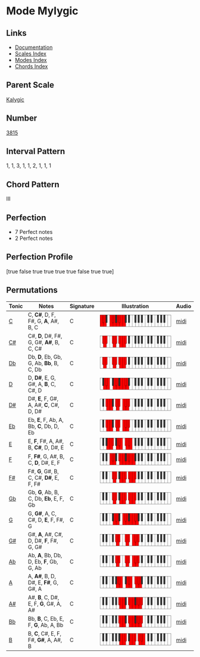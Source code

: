 # Mode Mylygic

## Links

- [Documentation](index.md)
- [Scales Index](Scales.md)
- [Modes Index](Modes.md)
- [Chords Index](Chords.md)

## Parent Scale

[Kalygic](ScaleKalygic.md)

## Number

[3815](https://ianring.com/musictheory/scales/3815)

## Interval Pattern

1, 1, 3, 1, 1, 2, 1, 1, 1

## Chord Pattern

III

## Perfection

- 7 Perfect notes
- 2 Perfect notes

## Perfection Profile

[true false true true true true false true true]

## Permutations

| Tonic | Notes | Signature | Illustration | Audio |
|-------|-------|-----------|--------------|-------|
| [C](ModeCNaturalMylygic.md) | C, **C#**, D, F, F#, G, **A**, A#, B, C | C | ![CNaturalMylygic](ModeCNaturalMylygic.png) | [midi](https://github.com/edipermadi/music/blob/main/docs/ModeCNaturalMylygic.mid?raw=true) |
| [C#](ModeCSharpMylygic.md) | C#, **D**, D#, F#, G, G#, **A#**, B, C, C# | C | ![CSharpMylygic](ModeCSharpMylygic.png) | [midi](https://github.com/edipermadi/music/blob/main/docs/ModeCSharpMylygic.mid?raw=true) |
| [Db](ModeDFlatMylygic.md) | Db, **D**, Eb, Gb, G, Ab, **Bb**, B, C, Db | C | ![DFlatMylygic](ModeDFlatMylygic.png) | [midi](https://github.com/edipermadi/music/blob/main/docs/ModeDFlatMylygic.mid?raw=true) |
| [D](ModeDNaturalMylygic.md) | D, **D#**, E, G, G#, A, **B**, C, C#, D | C | ![DNaturalMylygic](ModeDNaturalMylygic.png) | [midi](https://github.com/edipermadi/music/blob/main/docs/ModeDNaturalMylygic.mid?raw=true) |
| [D#](ModeDSharpMylygic.md) | D#, **E**, F, G#, A, A#, **C**, C#, D, D# | C | ![DSharpMylygic](ModeDSharpMylygic.png) | [midi](https://github.com/edipermadi/music/blob/main/docs/ModeDSharpMylygic.mid?raw=true) |
| [Eb](ModeEFlatMylygic.md) | Eb, **E**, F, Ab, A, Bb, **C**, Db, D, Eb | C | ![EFlatMylygic](ModeEFlatMylygic.png) | [midi](https://github.com/edipermadi/music/blob/main/docs/ModeEFlatMylygic.mid?raw=true) |
| [E](ModeENaturalMylygic.md) | E, **F**, F#, A, A#, B, **C#**, D, D#, E | C | ![ENaturalMylygic](ModeENaturalMylygic.png) | [midi](https://github.com/edipermadi/music/blob/main/docs/ModeENaturalMylygic.mid?raw=true) |
| [F](ModeFNaturalMylygic.md) | F, **F#**, G, A#, B, C, **D**, D#, E, F | C | ![FNaturalMylygic](ModeFNaturalMylygic.png) | [midi](https://github.com/edipermadi/music/blob/main/docs/ModeFNaturalMylygic.mid?raw=true) |
| [F#](ModeFSharpMylygic.md) | F#, **G**, G#, B, C, C#, **D#**, E, F, F# | C | ![FSharpMylygic](ModeFSharpMylygic.png) | [midi](https://github.com/edipermadi/music/blob/main/docs/ModeFSharpMylygic.mid?raw=true) |
| [Gb](ModeGFlatMylygic.md) | Gb, **G**, Ab, B, C, Db, **Eb**, E, F, Gb | C | ![GFlatMylygic](ModeGFlatMylygic.png) | [midi](https://github.com/edipermadi/music/blob/main/docs/ModeGFlatMylygic.mid?raw=true) |
| [G](ModeGNaturalMylygic.md) | G, **G#**, A, C, C#, D, **E**, F, F#, G | C | ![GNaturalMylygic](ModeGNaturalMylygic.png) | [midi](https://github.com/edipermadi/music/blob/main/docs/ModeGNaturalMylygic.mid?raw=true) |
| [G#](ModeGSharpMylygic.md) | G#, **A**, A#, C#, D, D#, **F**, F#, G, G# | C | ![GSharpMylygic](ModeGSharpMylygic.png) | [midi](https://github.com/edipermadi/music/blob/main/docs/ModeGSharpMylygic.mid?raw=true) |
| [Ab](ModeAFlatMylygic.md) | Ab, **A**, Bb, Db, D, Eb, **F**, Gb, G, Ab | C | ![AFlatMylygic](ModeAFlatMylygic.png) | [midi](https://github.com/edipermadi/music/blob/main/docs/ModeAFlatMylygic.mid?raw=true) |
| [A](ModeANaturalMylygic.md) | A, **A#**, B, D, D#, E, **F#**, G, G#, A | C | ![ANaturalMylygic](ModeANaturalMylygic.png) | [midi](https://github.com/edipermadi/music/blob/main/docs/ModeANaturalMylygic.mid?raw=true) |
| [A#](ModeASharpMylygic.md) | A#, **B**, C, D#, E, F, **G**, G#, A, A# | C | ![ASharpMylygic](ModeASharpMylygic.png) | [midi](https://github.com/edipermadi/music/blob/main/docs/ModeASharpMylygic.mid?raw=true) |
| [Bb](ModeBFlatMylygic.md) | Bb, **B**, C, Eb, E, F, **G**, Ab, A, Bb | C | ![BFlatMylygic](ModeBFlatMylygic.png) | [midi](https://github.com/edipermadi/music/blob/main/docs/ModeBFlatMylygic.mid?raw=true) |
| [B](ModeBNaturalMylygic.md) | B, **C**, C#, E, F, F#, **G#**, A, A#, B | C | ![BNaturalMylygic](ModeBNaturalMylygic.png) | [midi](https://github.com/edipermadi/music/blob/main/docs/ModeBNaturalMylygic.mid?raw=true) |
